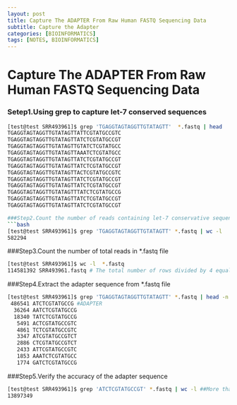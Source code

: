 ```yaml
---
layout: post
title: Capture The ADAPTER From Raw Human FASTQ Sequencing Data
subtitle: Capture the Adapter
categories: [BIOINFORMATICS]
tags: [NOTES, BIOINFORMATICS]
---
```



# Capture The ADAPTER From Raw Human FASTQ Sequencing Data

### Setep1.Using grep to capture let-7 conserved sequences
```bash
[test@test SRR493961]$ grep 'TGAGGTAGTAGGTTGTATAGTT'  *.fastq | head
TGAGGTAGTAGGTTGTATAGTTATTCGTATGCCGTC
TGAGGTAGTAGGTTGTATAGTTATCTCGTATGCCGT
TGAGGTAGTAGGTTGTATAGTTGTATCTCGTATGCC
TGAGGTAGTAGGTTGTATAGTTAAATCTCGTATGCC
TGAGGTAGTAGGTTGTATAGTTATCTCGTATGCCGT
TGAGGTAGTAGGTTGTATAGTTATCTCGTATGCCGT
TGAGGTAGTAGGTTGTATAGTTACTCGTATGCCGTC
TGAGGTAGTAGGTTGTATAGTTATCTCGTATGCCGT
TGAGGTAGTAGGTTGTATAGTTATCTCGTATGCCGT
TGAGGTAGTAGGTTGTATAGTTTATCTCGTATGCCG
TGAGGTAGTAGGTTGTATAGTTATCTCGTATGCCGT
TGAGGTAGTAGGTTGTATAGTTATCTCGTATGCCGT

###Step2.Count the number of reads containing let-7 conservative sequences
```bash
[test@test SRR493961]$ grep 'TGAGGTAGTAGGTTGTATAGTT' *.fastq | wc -l
582294
```
###Step3.Count the number of total reads in *.fastq file

```bash
[test@test SRR493961]$ wc -l  *.fastq
114581392 SRR493961.fastq # The total number of rows divided by 4 equals the number of reads</font>
```
###Step4.Extract the adapter sequence from *.fastq file
```bash
[test@test SRR493961]$ grep 'TGAGGTAGTAGGTTGTATAGTT' *.fastq | head -n 1000000 | sed 's/TGAGGTAGTAGGTTGTATAGTT//g' | sort |uniq -cd | sort -nr | head
 486541 ATCTCGTATGCCG #ADAPTER
  36264 AATCTCGTATGCCG
  18340 TATCTCGTATGCCG
   5491 ACTCGTATGCCGTC
   4861 TCTCGTATGCCGTC
   3347 ATCGTATGCCGTCT
   2886 CTCGTATGCCGTCT
   2433 ATTCGTATGCCGTC
   1853 AAATCTCGTATGCC
   1774 GATCTCGTATGCCG
```
###Step5.Verify the accuracy of the adapter sequence
```bash
[test@test SRR493961]$ grep 'ATCTCGTATGCCGT' *.fastq | wc -l ##More than 15 lengths can basically meet the requirements, about 20 is normal
13897349
```
